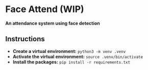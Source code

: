 # Face Attend (WIP)
**An attendance system using face detection**
## Instructions
- **Create a virtual environment:**
     ```python3 -m venv .venv```
- **Activate the virtual environment:**
    ```source .venv/bin/activate```
- **Install the packages:**
    ```pip install -r requirements.txt```
